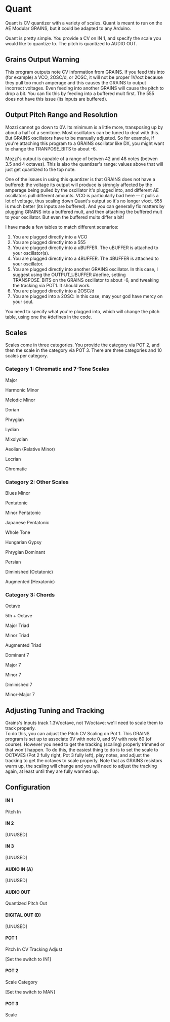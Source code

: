 # Quant

Quant is CV quantizer with a variety of scales.  Quant is meant to run on the AE Modular GRAINS, but it could be adapted to any Arduino.

Quant is pretty simple.  You provide a CV on IN 1, and specify the scale you would like to quantize to. The pitch is quantized to AUDIO OUT.

## Grains Output Warning
This program outputs note CV information from GRAINS.  If you feed this into (for example) a VCO, 2OSC/d, or 2OSC, it will not be proper 1V/oct because they pull too much amperage and this causes the GRAINS to output incorrect voltages.  Even feeding into another GRAINS will cause the pitch to drop a bit.  You can fix this by feeding into a buffered mult first.  The 555 does not have this issue (its inputs are buffered).

## Output Pitch Range and Resolution

Mozzi cannot go down to 0V.  Its minimum is a little more, transposing up by about a half of a semitone.   Most oscillators can be tuned to deal with this. But GRAINS oscillators have to be manually adjusted.  So for example, if you're attaching  this program to a GRAINS oscillator like DX, you might want to change the TRANPOSE\_BITS to about -6.

Mozzi's output is capable of a range of betwen 42 and 48 notes (betwen 3.5 and 4 octaves).   This is also the quantizer's range: values above that will just get quantized to the top note.

One of the issues in using this quantizer is that GRAINS does not have a buffered: the voltage its output will produce is strongly affected by the amperage being pulled by the oscillator it's plugged into, and different AE oscillators pull different amounts. VCO is particularly bad here -- it pulls a lot of voltage, thus scaling down Quant's output so it's no longer v/oct.  555 is much better (its inputs are buffered).  And you can generally fix matters by plugging GRAINS into a buffered mult, and then attaching the buffered mult to your oscillator.  But even the buffered mults differ a bit!

I have made a few tables to match different scenarios:

1. You are plugged directly into a VCO
2. You are plugged directly into a 555
3. You are plugged directly into a uBUFFER.  The uBUFFER is attached to your oscillator(s).
4. You are plugged directly into a 4BUFFER.  The 4BUFFER is attached to your oscillator.
5. You are plugged directly into another GRAINS oscillator.  In this case, I suggest using the OUTPUT\_UBUFFER #define, setting TRANSPOSE\_BITS on the GRAINS oscillator to about -6, and tweaking the tracking via POT1.  It should work.
6. You are plugged directly into a 2OSC/d
7. You are plugged into a 2OSC: in this case, may your god have mercy on your soul.

You need to specify what you're plugged into, which will change the pitch table, using one the #defines in the code.

## Scales

Scales come in three categories.  You provide the category via POT 2, and then the scale in the category via POT 3.  There are three categories and 10 scales per category.

### Category 1: Chromatic and 7-Tone Scales
Major

Harmonic Minor

Melodic Minor

Dorian

Phrygian

Lydian

Mixolydian

Aeolian (Relative Minor)

Locrian

Chromatic

### Category 2: Other Scales
Blues Minor

Pentatonic

Minor Pentatonic

Japanese Pentatonic

Whole Tone

Hungarian Gypsy

Phrygian Dominant

Persian

Diminished (Octatonic)

Augmented (Hexatonic)

### Category 3: Chords
Octave

5th + Octave 

Major Triad

Minor Triad

Augmented Triad

Dominant 7

Major 7

Minor 7

Diminished 7

Minor-Major 7


## Adjusting Tuning and Tracking

Grains's Inputs track 1.3V/octave, not 1V/octave: we'll need to scale them to track properly.  
To do this, you can adjust the Pitch CV Scaling on Pot 1.  This GRAINS program is set up to 
associate 0V with note 0, and 5V with note 60 (of course).  However you need to get the tracking
(scaling) properly trimmed or that won't happen.  To do this, the easiest thing to do is to set the
scale to OCTAVES (Pot 2 fully right, Pot 3 fully left), play notes, and adjust the tracking to get
the octaves to scale properly.
Note that as GRAINS resistors warm up, the scaling will change and you will need to adjust the 
tracking again, at least until they are fully warmed up.

## Configuration

#### IN 1
Pitch In
#### IN 2
[UNUSED]
#### IN 3
[UNUSED]
#### AUDIO IN (A)
[UNUSED]
#### AUDIO OUT
Quantized Pitch Out
#### DIGITAL OUT (D) 
[UNUSED]
#### POT 1
Pitch In CV Tracking Adjust

[Set the switch to IN1]
#### POT 2
Scale Category

[Set the switch to MAN]
#### POT 3
Scale
